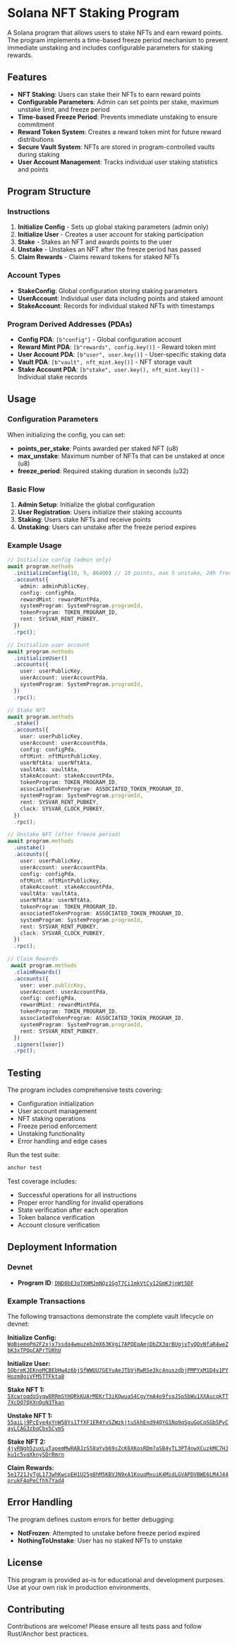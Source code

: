 # Solana NFT Staking Program

A Solana program that allows users to stake NFTs and earn reward points. The program implements a time-based freeze period mechanism to prevent immediate unstaking and includes configurable parameters for staking rewards.

## Features

- **NFT Staking**: Users can stake their NFTs to earn reward points
- **Configurable Parameters**: Admin can set points per stake, maximum unstake limit, and freeze period
- **Time-based Freeze Period**: Prevents immediate unstaking to ensure commitment
- **Reward Token System**: Creates a reward token mint for future reward distributions
- **Secure Vault System**: NFTs are stored in program-controlled vaults during staking
- **User Account Management**: Tracks individual user staking statistics and points

## Program Structure

### Instructions

1. **Initialize Config** - Sets up global staking parameters (admin only)
2. **Initialize User** - Creates a user account for staking participation
3. **Stake** - Stakes an NFT and awards points to the user
4. **Unstake** - Unstakes an NFT after the freeze period has passed
5. **Claim Rewards** - Claims reward tokens for staked NFTs

### Account Types

- **StakeConfig**: Global configuration storing staking parameters
- **UserAccount**: Individual user data including points and staked amount
- **StakeAccount**: Records for individual staked NFTs with timestamps

### Program Derived Addresses (PDAs)

- **Config PDA**: `[b"config"]` - Global configuration account
- **Reward Mint PDA**: `[b"rewards", config.key()]` - Reward token mint
- **User Account PDA**: `[b"user", user.key()]` - User-specific staking data
- **Vault PDA**: `[b"vault", nft_mint.key()]` - NFT storage vault
- **Stake Account PDA**: `[b"stake", user.key(), nft_mint.key()]` - Individual stake records

## Usage

### Configuration Parameters

When initializing the config, you can set:

- **points_per_stake**: Points awarded per staked NFT (u8)
- **max_unstake**: Maximum number of NFTs that can be unstaked at once (u8)
- **freeze_period**: Required staking duration in seconds (u32)

### Basic Flow

1. **Admin Setup**: Initialize the global configuration
2. **User Registration**: Users initialize their staking accounts
3. **Staking**: Users stake NFTs and receive points
4. **Unstaking**: Users can unstake after the freeze period expires

### Example Usage

```typescript
// Initialize config (admin only)
await program.methods
  .initializeConfig(10, 5, 86400) // 10 points, max 5 unstake, 24h freeze
  .accounts({
    admin: adminPublicKey,
    config: configPda,
    rewardMint: rewardMintPda,
    systemProgram: SystemProgram.programId,
    tokenProgram: TOKEN_PROGRAM_ID,
    rent: SYSVAR_RENT_PUBKEY,
  })
  .rpc();

// Initialize user account
await program.methods
  .initializeUser()
  .accounts({
    user: userPublicKey,
    userAccount: userAccountPda,
    systemProgram: SystemProgram.programId,
  })
  .rpc();

// Stake NFT
await program.methods
  .stake()
  .accounts({
    user: userPublicKey,
    userAccount: userAccountPda,
    config: configPda,
    nftMint: nftMintPublicKey,
    userNftAta: userNftAta,
    vaultAta: vaultAta,
    stakeAccount: stakeAccountPda,
    tokenProgram: TOKEN_PROGRAM_ID,
    associatedTokenProgram: ASSOCIATED_TOKEN_PROGRAM_ID,
    systemProgram: SystemProgram.programId,
    rent: SYSVAR_RENT_PUBKEY,
    clock: SYSVAR_CLOCK_PUBKEY,
  })
  .rpc();

// Unstake NFT (after freeze period)
await program.methods
  .unstake()
  .accounts({
    user: userPublicKey,
    userAccount: userAccountPda,
    config: configPda,
    nftMint: nftMintPublicKey,
    stakeAccount: stakeAccountPda,
    vaultAta: vaultAta,
    userNftAta: userNftAta,
    tokenProgram: TOKEN_PROGRAM_ID,
    associatedTokenProgram: ASSOCIATED_TOKEN_PROGRAM_ID,
    systemProgram: SystemProgram.programId,
    rent: SYSVAR_RENT_PUBKEY,
    clock: SYSVAR_CLOCK_PUBKEY,
  })
  .rpc();

// Claim Rewards
 await program.methods
  .claimRewards()
  .accounts({
    user: user.publicKey,
    userAccount: userAccountPda,
    config: configPda,
    rewardMint: rewardMintPda,
    tokenProgram: TOKEN_PROGRAM_ID,
    associatedTokenProgram: ASSOCIATED_TOKEN_PROGRAM_ID,
    systemProgram: SystemProgram.programId,
    rent: SYSVAR_RENT_PUBKEY,
  })
  .signers([user])
  .rpc();
```

## Testing

The program includes comprehensive tests covering:

- Configuration initialization
- User account management
- NFT staking operations
- Freeze period enforcement
- Unstaking functionality
- Error handling and edge cases

Run the test suite:
```bash
anchor test
```

Test coverage includes:
- Successful operations for all instructions
- Proper error handling for invalid operations
- State verification after each operation
- Token balance verification
- Account closure verification

## Deployment Information

### Devnet
- **Program ID**: [`DND8bE3qTXHMJmNQz1GgT7Ci1mkVtCy12GmK3jnWt5DF`](https://explorer.solana.com/address/DND8bE3qTXHMJmNQz1GgT7Ci1mkVtCy12GmK3jnWt5DF?cluster=devnet)

### Example Transactions

The following transactions demonstrate the complete vault lifecycle on devnet:

**Initialize Config:**
[`WqBsemoPm2F2xjx7ssdq4wmuzeb2mX63KVgi7APQEpAmjDbZX3qrBUgjvTyQDvNfaR4weZbK3xTPQpCAPrTURhU`](https://explorer.solana.com/transaction/WqBsemoPm2F2xjx7ssdq4wmuzeb2mX63KVgi7APQEpAmjDbZX3qrBUgjvTyQDvNfaR4weZbK3xTPQpCAPrTURhU?cluster=devnet)

**Initialize User:**
[`5QbreKJEKnoMCBEbHw4z6bjSfWWUU7GEYuAeJTbVjRwRSe3kc4nuszdbjPMPYxM1D4v1PYHozm8giVFM5TTFkta8`](https://explorer.solana.com/transaction/5QbreKJEKnoMCBEbHw4z6bjSfWWUU7GEYuAeJTbVjRwRSe3kc4nuszdbjPMPYxM1D4v1PYHozm8giVFM5TTFkta8?cluster=devnet)

**Stake NFT 1:**
[`5XcwroqdoSyqw8RRmSYHQRkKUArMEKrT3iKQwuaS4CgvYmA4o9fsqJSpSbWu1XXAucqkTT7XcDQ7QXXnQoN3Tkan`](https://explorer.solana.com/transaction/5XcwroqdoSyqw8RRmSYHQRkKUArMEKrT3iKQwuaS4CgvYmA4o9fsqJSpSbWu1XXAucqkTT7XcDQ7QXXnQoN3Tkan?cluster=devnet)  

**Unstake NFT 1:**
[`55aiLj9PcEye4xYnW58Ys1TfXF1ER4YvSZWzkjtuSkhEnd94QYG1Nq9qSguGpCqSGbSPyCayLCAG3zbqCbv5CymS`](https://explorer.solana.com/transaction/55aiLj9PcEye4xYnW58Ys1TfXF1ER4YvSZWzkjtuSkhEnd94QYG1Nq9qSguGpCqSGbSPyCayLCAG3zbqCbv5CymS?cluster=devnet)

**Stake NFT 2:**
[`4jyRNgh5zuxLuTapemMwRABJzS58aYvb69sZcK6XKosRDm7aSB4yTL3PT4nwXCuzkMC7HJku1c5vqXknySDrRmrn`](https://explorer.solana.com/transaction/4jyRNgh5zuxLuTapemMwRABJzS58aYvb69sZcK6XKosRDm7aSB4yTL3PT4nwXCuzkMC7HJku1c5vqXknySDrRmrn?cluster=devnet)  

**Claim Rewards:**
[`5e1721JyTgL173whKwcpEH1U25g8hM5KBVJN9xA1KouqMxuiK4MidLGVAPDVBWE6LM4J44prukF4oPeCfhh7Yad4`](https://explorer.solana.com/transaction/5e1721JyTgL173whKwcpEH1U25g8hM5KBVJN9xA1KouqMxuiK4MidLGVAPDVBWE6LM4J44prukF4oPeCfhh7Yad4?cluster=devnet)

## Error Handling

The program defines custom errors for better debugging:

- **NotFrozen**: Attempted to unstake before freeze period expired
- **NothingToUnstake**: User has no staked NFTs to unstake

## License

This program is provided as-is for educational and development purposes. Use at your own risk in production environments.

## Contributing

Contributions are welcome! Please ensure all tests pass and follow Rust/Anchor best practices.